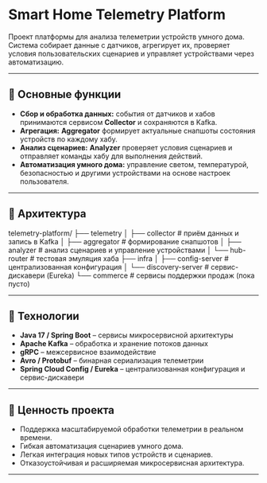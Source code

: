 # Smart Home Telemetry Platform

Проект платформы для анализа телеметрии устройств умного дома. Система собирает данные с датчиков, агрегирует их, проверяет условия пользовательских сценариев и управляет устройствами через автоматизацию.

---

## 🔹 Основные функции

- **Сбор и обработка данных:** события от датчиков и хабов принимаются сервисом **Collector** и сохраняются в Kafka.
- **Агрегация:** **Aggregator** формирует актуальные снапшоты состояния устройств по каждому хабу.
- **Анализ сценариев:** **Analyzer** проверяет условия сценариев и отправляет команды хабу для выполнения действий.
- **Автоматизация умного дома:** управление светом, температурой, безопасностью и другими устройствами на основе настроек пользователя.

---

## 🔹 Архитектура

telemetry-platform/
├── telemetry
│ ├── collector # приём данных и запись в Kafka
│ ├── aggregator # формирование снапшотов
│ ├── analyzer # анализ сценариев и управление устройствами
│ └── hub-router # тестовая эмуляция хаба
├── infra
│ ├── config-server # централизованная конфигурация
│ └── discovery-server # сервис-дискавери (Eureka)
└── commerce # сервисы поддержки продаж (пока пусто)


---

## 🔹 Технологии

- **Java 17 / Spring Boot** – сервисы микросервисной архитектуры
- **Apache Kafka** – обработка и хранение потоков данных
- **gRPC** – межсервисное взаимодействие
- **Avro / Protobuf** – бинарная сериализация телеметрии
- **Spring Cloud Config / Eureka** – централизованная конфигурация и сервис-дискавери

---

## 🔹 Ценность проекта

- Поддержка масштабируемой обработки телеметрии в реальном времени.
- Гибкая автоматизация сценариев умного дома.
- Легкая интеграция новых типов устройств и сценариев.
- Отказоустойчивая и расширяемая микросервисная архитектура.

---
